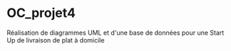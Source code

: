 # OC_projet4
Réalisation de diagrammes UML et d'une base de données pour une Start Up de livraison de plat à domicile
